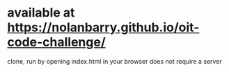 # available at https://nolanbarry.github.io/oit-code-challenge/
clone, run by opening index.html in your browser
does not require a server
